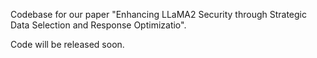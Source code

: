 Codebase for our paper "Enhancing LLaMA2 Security through Strategic Data Selection and Response Optimizatio".

Code will be released soon.
